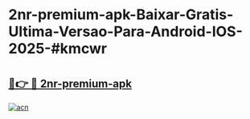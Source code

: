 # 2nr-premium-apk-Baixar-Gratis-Ultima-Versao-Para-Android-IOS-2025-#kmcwr

# <h2><a href="https://ainizakaria.my?title=2nr-premium-apk&ref=24M">🔗👉 🔴 2nr-premium-apk</a></h2>

[![acn](https://github.com/user-attachments/assets/0f9c940e-d8b0-45ae-aac7-cd30a18b3e1c)](https://ainizakaria.my?title=2nr-premium-apk&ref=24M)

